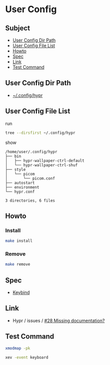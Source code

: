
# User Config


## Subject

* [User Config Dir Path](#user-config-dir-path)
* [User Config File List](#user-config-file-list)
* [Howto](#howto)
* [Spec](#spec)
* [Link](#link)
* [Test Command](#test-command)


## User Config Dir Path

* [~/.config/hypr](./config/hypr)


## User Config File List

run

``` sh
tree --dirsfirst ~/.config/hypr
```

show

```
/home/user/.config/hypr
├── bin
│   ├── hypr-wallpaper-ctrl-default
│   └── hypr-wallpaper-ctrl-shuf
├── style
│   └── picom
│       └── picom.conf
├── autostart
├── environment
└── hypr.conf

3 directories, 6 files
```

## Howto

### Install

``` sh
make install
```

### Remove

``` sh
make remove
```


## Spec

* [Keybind](spec-keybind.md)


## Link

* Hypr / issues / [#28 Missing documentation?](https://github.com/vaxerski/Hypr/issues/28)


## Test Command

``` sh
xmodmap -pk
```

``` sh
xev -event keyboard
```
